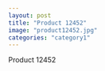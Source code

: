 ```yaml
---
layout: post
title: "Product 12452"
image: "product12452.jpg"
categories: "category1"
---
```

Product 12452
